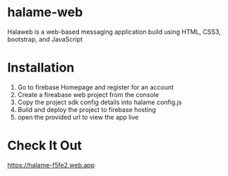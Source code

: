 # halame-web
Halaweb  is a web-based messaging application build using HTML, CSS3, bootstrap, and JavaScript

# Installation
1. Go to firebase Homepage and register for an account
2. Create a fireabase web project from the console
3. Copy the project sdk config details into halame config.js
4. Build and deploy the project to firebase hosting
5. open the provided url to view the app live

# Check It Out
https://halame-f5fe2.web.app